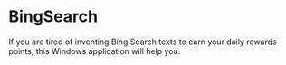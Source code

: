 # BingSearch
If you are tired of inventing Bing Search texts to earn your daily rewards points, this Windows application will help you.
